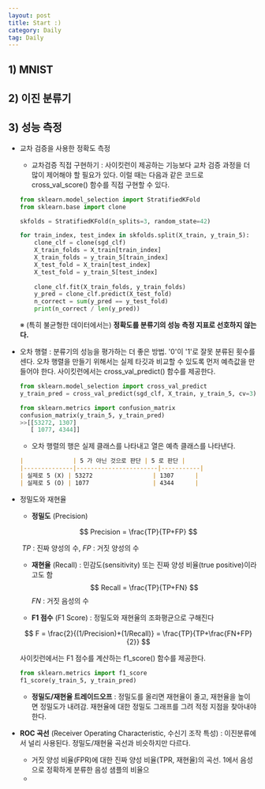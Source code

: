 ```yaml
---
layout: post
title: Start :)
category: Daily
tag: Daily
---
```


 

## 1) MNIST



## 2) 이진 분류기



## 3) 성능 측정

- 교차 검증을 사용한 정확도 측정

  - 교차검증 직접 구현하기 : 사이킷런이 제공하는 기능보다 교차 검증 과정을 더 많이 제어해야 할 필요가 있다. 이럴 때는 다음과 같은 코드로 cross_val_score() 함수를 직접 구현할 수 있다.

  ```python
  from sklearn.model_selection import StratifiedKFold
  from sklearn.base import clone
  
  skfolds = StratifiedKFold(n_splits=3, random_state=42)
  
  for train_index, test_index in skfolds.split(X_train, y_train_5):
      clone_clf = clone(sgd_clf)
      X_train_folds = X_train[train_index]
      X_train_folds = y_train_5[train_index]
      X_test_fold = X_train[test_index]
      X_test_fold = y_train_5[test_index]
      
      clone_clf.fit(X_train_folds, y_train_folds)
      y_pred = clone_clf.predict(X_test_fold)
      n_correct = sum(y_pred == y_test_fold)
      print(n_correct / len(y_pred))
  ```

  ※ (특히 불균형한 데이터에서는) __정확도를 분류기의 성능 측정 지표로 선호하지 않는다.__ 

- 오차 행렬 : 분류기의 성능을 평가하는 더 좋은 방법. '0'이 '1'로 잘못 분류된 횟수를 센다. 오차 행렬을 만들기 위해서는 실제 타깃과 비교할 수 있도록 먼저 예측값을 만들어야 한다. 사이킷런에서는 cross_val_predict() 함수를 제공한다.

  ```python
  from sklearn.model_selection import cross_val_predict
  y_train_pred = cross_val_predict(sgd_clf, X_train, y_train_5, cv=3)
  
  from sklearn.metrics import confusion_matrix
  confusion_matrix(y_train_5, y_train_pred)
  >>[[53272, 1307]
     [ 1077, 4344]]
  ```

  - 오차 행렬의 행은 실제 클래스를 나타내고 열은 예측 클래스를 나타낸다.

  ```markdown
  |              | 5 가 아닌 것으로 판단 | 5 로 판단 |
  |--------------|-----------------------|-----------|
  | 실제로 5 (X) | 53272                 | 1307      |
  | 실제로 5 (O) | 1077                  | 4344      |
  ```

- 정밀도와 재현율

  - __정밀도__ (Precision)

  $$
  Precision = \frac{TP}{TP+FP}
  $$

  ​		$TP$ : 진짜 양성의 수,  $FP$ : 거짓 양성의 수

  - __재현율__ (Recall) : 민감도(sensitivity) 또는 진짜 양성 비율(true positive)이라고도 함
    $$
    Recall = \frac{TP}{TP+FN}
    $$
    $FN$ : 거짓 음성의 수

  - __F1 점수__ (F1 Score) : 정밀도와 재현율의 조화평균으로 구해진다

  $$
  F = \frac{2}{(1/Precision)+(1/Recall)} = \frac{TP}{TP+\frac{FN+FP}{2}}
  $$

  사이킷런에서는 F1 점수를 계산하는 f1_score() 함수를 제공한다.

  ```python
  from sklearn.metrics import f1_score
  f1_score(y_train_5, y_train_pred)
  ```

  - __정밀도/재현율 트레이드오프__ : 정밀도를 올리면 재현율이 줄고, 재현율을 높이면 정밀도가 내려감. 재현율에 대한 정밀도 그래프를 그려 적정 지점을 찾아내야 한다.

- __ROC 곡선__ (Receiver Operating Characteristic, 수신기 조작 특성) : 이진분류에서 널리 사용된다. 정밀도/재현율 곡선과 비슷하지만 다르다.

  - 거짓 양성 비율(FPR)에 대한 진짜 양성 비율(TPR, 재현율)의 곡선. 1에서 음성으로 정확하게 분류한 음성 샘플의 비율으
  - 







